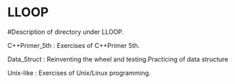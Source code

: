# LLOOP

#Description of directory under LLOOP.

C++Primer_5th : Exercises of C++Primer 5th.

Data_Struct : Reinventing the wheel and testing.Practicing of data structure

Unix-like : Exercises of Unix/Linux programming.

